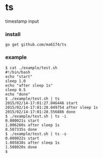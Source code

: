 # ts
timestamp input

### install

```console
go get github.com/ma6174/ts
```

### example

```console
$ cat ./example/test.sh
#!/bin/bash
echo "start"
sleep 1.0
echo "after sleep 1s"
sleep 0.5
echo "done"
$ ./example/test.sh | ts
2015/02/14-17:01:27.046446 start
2015/02/14-17:01:28.049754 after sleep 1s
2015/02/14-17:01:28.556886 done
$ ./example/test.sh | ts -i
0.000021s start
1.006260s after sleep 1s
0.507335s done
$ ./example/test.sh | ts -s
0.000022s start
1.005838s after sleep 1s
1.508020s done
$
```
